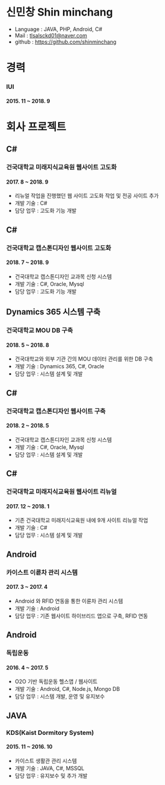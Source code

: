 # 신민창 Shin minchang

- Language : JAVA, PHP, Android, C#
- Mail : tlsalsckd01@naver.com
- github : https://github.com/shinminchang

# 경력
### IUI
#### 2015. 11 ~ 2018. 9

# 회사 프로젝트

## C#
### 건국대학교 미래지식교육원 웹사이트 고도화
#### 2017. 8 ~ 2018. 9
* 리뉴얼 작업을 진행했던 웹 사이트 고도화 작업 및 전공 사이트 추가
* 개발 기술 : C#
* 담당 업무 : 고도화 기능 개발


## C#
### 건국대학교 캡스톤디자인 웹사이트 고도화
#### 2018. 7 ~ 2018. 9
* 건국대학교 캡스톤디자인 교과목 신청 시스템
* 개발 기술 : C#, Oracle, Mysql
* 담당 업무 : 고도화 기능 개발


## Dynamics 365 시스템 구축
### 건국대학교 MOU DB 구축
#### 2018. 5 ~ 2018. 8
* 건국대학교와 외부 기관 간의 MOU 데이터 관리를 위한 DB 구축
* 개발 기술 : Dynamics 365, C#, Oracle
* 담당 업무 : 시스템 설계 및 개발

## C#
### 건국대학교 캡스톤디자인 웹사이트 구축
#### 2018. 2 ~ 2018. 5
* 건국대학교 캡스톤디자인 교과목 신청 시스템
* 개발 기술 : C#, Oracle, Mysql
* 담당 업무 : 시스템 설계 및 개발


## C#
### 건국대학교 미래지식교육원 웹사이트 리뉴얼
#### 2017. 12 ~ 2018. 1
* 기존 건국대학교 미래지식교육원 내에 9개 사이트 리뉴얼 작업
* 개발 기술 : C#
* 담당 업무 : 시스템 설계 및 개발


## Android
### 카이스트 이륜차 관리 시스템
#### 2017. 3 ~ 2017. 4
* Android 와 RFID 연동을 통한 이륜차 관리 시스템
* 개발 기술 : Android
* 담당 업무 : 기존 웹사이트 하이브리드 앱으로 구축, RFID 연동


## Android
### 독립운동
#### 2016. 4 ~ 2017. 5
* O2O 기반 독립운동 헬스앱 / 웹사이트
* 개발 기술 : Android, C#, Node.js, Mongo DB
* 담당 업무 : 시스템 개발, 운영 및 유지보수


## JAVA
### KDS(Kaist Dormitory System)
#### 2015. 11 ~ 2016. 10
* 카이스트 생활관 관리 시스템
* 개발 기술 : JAVA, C#, MSSQL
* 담당 업무 : 유지보수 및 추가 개발
